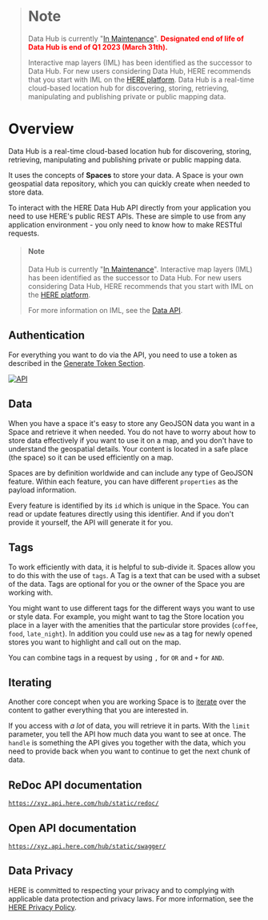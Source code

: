> # Note
>
> Data Hub is currently "[In Maintenance](https://developer.here.com/documentation/product-lifecycle-policy/customer_notice/index.html)". <font color="red">**Designated end of life of Data Hub is end of Q1 2023 (March 31th).**</font>
>
> Interactive map layers (IML) has been identified as the successor to Data Hub. For new users considering Data Hub, HERE recommends that you start with IML on the [HERE platform](https://platform.here.com).
Data Hub is a real-time cloud-based location hub for discovering, storing, retrieving, manipulating and publishing private or public mapping data.

# Overview

Data Hub is a real-time cloud-based location hub for discovering, storing, retrieving, manipulating and publishing private or public mapping data.

It uses the concepts of **Spaces** to store your data. A Space is your own geospatial
data repository, which you can quickly create when needed to store data.

To interact with the HERE Data Hub API directly from your application you need to use HERE's public REST APIs. These are simple to use from any application environment - you only need to know how to make RESTful requests.

> #### Note
> 
> Data Hub is currently "[In Maintenance](https://developer.here.com/documentation/product-lifecycle-policy/customer_notice/index.html)". Interactive map layers (IML) has been identified as the successor to Data Hub. For new users considering Data Hub, HERE recommends that you start with IML on the [HERE platform](https://platform.here.com).
>
> For more information on IML, see the [Data API](https://developer.here.com/documentation/data-api/data_dev_guide/rest/layers.html).

## Authentication

For everything you want to do via the API, you need to use a token as described in the
[Generate Token Section](getting-token.md).

[![API](images/api-auth.png)](images/api-auth.png)

## Data

When you have a space it's easy to store any GeoJSON data you want in a Space and retrieve it when needed.
You do not have to worry about how to store data effectively if you want to use it on a map, and you don't have to understand the geospatial details. Your content is located in a safe place (the space) so it can be used efficiently on a map.

Spaces are by definition worldwide and can include any type of GeoJSON feature. Within each feature, you can have different `properties` as the payload information.

Every feature is identified by its `id` which is unique in the Space. You can read or update
features directly using this identifier. And if you don't provide it yourself, the API will generate it for you.

## Tags

To work efficiently with data, it is helpful to sub-divide it. Spaces allow you to do this with the use of `tags`. A Tag is a text that can be used with a subset of the data. Tags are optional for you or the owner of the Space you are working with.

You might want to use different tags for the different ways you want to use or style data.
For example, you might want to tag the Store location you place in a layer with the
amenities that the particular store provides (`coffee`, `food`, `late_night`). In addition
you could use `new` as a tag for newly opened stores you want to highlight and call out on
the map.

You can combine tags in a request by using `,` for `OR` and `+` for `AND`.

## Iterating

Another core concept when you are working Space is to [iterate](https://xyz.api.here.com/hub/static/redoc/#operation/iterateFeatures) over the content to gather everything that you are interested in.

If you access with *a lot* of data, you will retrieve it in parts. With the `limit` parameter, you tell the API how much data you want to see at once. The `handle` is something the
API gives you together with the data, which you need to provide back when you want to continue to get the next chunk of data.

## ReDoc API documentation

[`https://xyz.api.here.com/hub/static/redoc/`](https://xyz.api.here.com/hub/static/redoc/)

## Open API documentation

[`https://xyz.api.here.com/hub/static/swagger/`](https://xyz.api.here.com/hub/static/swagger/)

## Data Privacy

HERE is committed to respecting your privacy and to complying with applicable data protection and privacy laws. For more information, see the [HERE Privacy Policy](https://legal.here.com/en-gb/privacy).

